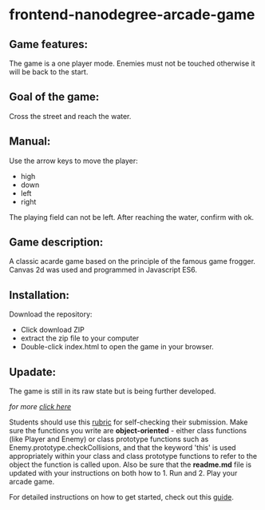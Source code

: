 
# **frontend-nanodegree-arcade-game**

## Game features:

The game is a one player mode.
Enemies must not be touched otherwise it will be back to the start.

## Goal of the game:

Cross the street and reach the water.

## Manual:

Use the arrow keys to move the player:
- high 
- down
- left
- right

The playing field can not be left. After reaching the water, confirm with ok.

## Game description:

A classic acarde game based on the principle of the famous game frogger. Canvas 2d was used and programmed in Javascript ES6.

## Installation:

Download the repository:
- Click download ZIP
- extract the zip file to your computer
- Double-click index.html to open the game in your browser.

## Upadate:

The game is still in its raw state but is being further developed.

*for more [click here](http://www.andysportfolio.com)*


Students should use this [rubric](https://review.udacity.com/#!/projects/2696458597/rubric) for self-checking their submission. Make sure the functions you write are **object-oriented** - either class functions (like Player and Enemy) or class prototype functions such as Enemy.prototype.checkCollisions, and that the keyword 'this' is used appropriately within your class and class prototype functions to refer to the object the function is called upon. Also be sure that the **readme.md** file is updated with your instructions on both how to 1. Run and 2. Play your arcade game.

For detailed instructions on how to get started, check out this [guide](https://docs.google.com/document/d/1v01aScPjSWCCWQLIpFqvg3-vXLH2e8_SZQKC8jNO0Dc/pub?embedded=true).
